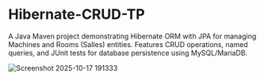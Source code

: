 # Hibernate-CRUD-TP
A Java Maven project demonstrating Hibernate ORM with JPA for managing Machines and Rooms (Salles) entities. Features CRUD operations, named queries, and JUnit tests for database persistence using MySQL/MariaDB.

![Screenshot 2025-10-17 191333](https://github.com/user-attachments/assets/8b38e897-b577-466f-96a9-38d5d3c70df5)
